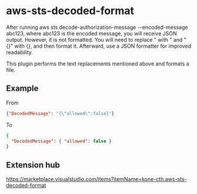# aws-sts-decoded-format

After running aws sts decode-authorization-message --encoded-message abc123, where abc123 is the encoded message, you will receive JSON output. However, it is not formatted. You will need to replace \" with " and "{}" with {}, and then format it. Afterward, use a JSON formatter for improved readability.

This plugin performs the text replacements mentioned above and formats a file.

## Example

From

```json
{"DecodedMessage": "{\"allowed\":false}"}
```

To

```json
{
  "DecodedMessage": { "allowed": false }
}
```

## Extension hub

<https://marketplace.visualstudio.com/items?itemName=kone-cth.aws-sts-decoded-format>
